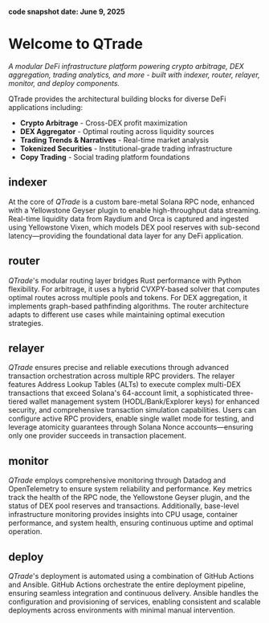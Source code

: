 **code snapshot date: June 9, 2025**

# Welcome to QTrade
*A modular DeFi infrastructure platform powering crypto arbitrage, DEX aggregation, trading analytics, and more - built with indexer, router, relayer, monitor, and deploy components.*

QTrade provides the architectural building blocks for diverse DeFi applications including:
- **Crypto Arbitrage** - Cross-DEX profit maximization
- **DEX Aggregator** - Optimal routing across liquidity sources
- **Trading Trends & Narratives** - Real-time market analysis
- **Tokenized Securities** - Institutional-grade trading infrastructure
- **Copy Trading** - Social trading platform foundations

## indexer
At the core of *QTrade* is a custom bare-metal Solana RPC node, enhanced with a Yellowstone Geyser plugin to enable high-throughput data streaming. Real-time liquidity data from Raydium and Orca is captured and ingested using Yellowstone Vixen, which models DEX pool reserves with sub-second latency—providing the foundational data layer for any DeFi application.

## router
*QTrade*'s modular routing layer bridges Rust performance with Python flexibility. For arbitrage, it uses a hybrid CVXPY-based solver that computes optimal routes across multiple pools and tokens. For DEX aggregation, it implements graph-based pathfinding algorithms. The router architecture adapts to different use cases while maintaining optimal execution strategies.

## relayer
*QTrade* ensures precise and reliable executions through advanced transaction orchestration across multiple RPC providers. The relayer features Address Lookup Tables (ALTs) to execute complex multi-DEX transactions that exceed Solana's 64-account limit, a sophisticated three-tiered wallet management system (HODL/Bank/Explorer keys) for enhanced security, and comprehensive transaction simulation capabilities. Users can configure active RPC providers, enable single wallet mode for testing, and leverage atomicity guarantees through Solana Nonce accounts—ensuring only one provider succeeds in transaction placement.

## monitor
*QTrade* employs comprehensive monitoring through Datadog and OpenTelemetry to ensure system reliability and performance. Key metrics track the health of the RPC node, the Yellowstone Geyser plugin, and the status of DEX pool reserves and transactions. Additionally, base-level infrastructure monitoring provides insights into CPU usage, container performance, and system health, ensuring continuous uptime and optimal operation.

## deploy
*QTrade*'s deployment is automated using a combination of GitHub Actions and Ansible. GitHub Actions orchestrate the entire deployment pipeline, ensuring seamless integration and continuous delivery. Ansible handles the configuration and provisioning of services, enabling consistent and scalable deployments across environments with minimal manual intervention.
